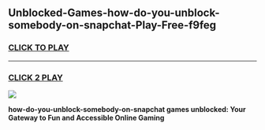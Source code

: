 
## Unblocked-Games-how-do-you-unblock-somebody-on-snapchat-Play-Free-f9feg
<h3>
<a href="https://premium76.site?title=how-do-you-unblock-somebody-on-snapchat&ref=10A">CLICK TO PLAY</a></h3>
<hr>

<h3>
<a href="https://premium76.site?title=how-do-you-unblock-somebody-on-snapchat&ref=10A">CLICK 2 PLAY</a>
  
</h3>

<a href="https://premium76.site?title=how-do-you-unblock-somebody-on-snapchat&ref=10A"><img src="https://clearcache.store/games.png"></a>


**how-do-you-unblock-somebody-on-snapchat games unblocked: Your Gateway to Fun and Accessible Online Gaming**
